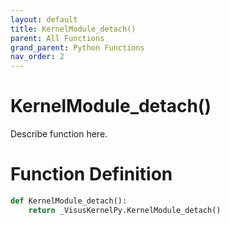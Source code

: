```yaml
---
layout: default
title: KernelModule_detach()
parent: All Functions
grand_parent: Python Functions
nav_order: 2
---
```


# KernelModule_detach()

Describe function here.

# Function Definition

```python
def KernelModule_detach():
    return _VisusKernelPy.KernelModule_detach()
```
